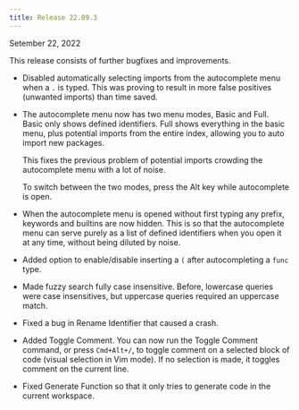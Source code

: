 ```yaml
---
title: Release 22.09.3
---
```


Setember 22, 2022

This release consists of further bugfixes and improvements.

- Disabled automatically selecting imports from the autocomplete menu when a `.`
  is typed. This was proving to result in more false positives (unwanted
  imports) than time saved.

- The autocomplete menu now has two menu modes, Basic and Full. Basic only shows
  defined identifiers. Full shows everything in the basic menu, plus potential
  imports from the entire index, allowing you to auto import new packages.

  This fixes the previous problem of potential imports crowding the autocomplete
  menu with a lot of noise.

  To switch between the two modes, press the Alt key while autocomplete is open.

- When the autocomplete menu is opened without first typing any prefix, keywords
  and builtins are now hidden. This is so that the autocomplete menu can serve
  purely as a list of defined identifiers when you open it at any time, without
  being diluted by noise.

- Added option to enable/disable inserting a `(` after autocompleting a `func`
  type.

- Made fuzzy search fully case insensitive. Before, lowercase queries were case
  insensitives, but uppercase queries required an uppercase match.

- Fixed a bug in Rename Identifier that caused a crash.

- Added Toggle Comment. You can now run the Toggle Comment command, or press
  `Cmd+Alt+/`, to toggle comment on a selected block of code (visual
  selection in Vim mode). If no selection is made, it toggles comment on the
  current line.

- Fixed Generate Function so that it only tries to generate code in the current
  workspace.
